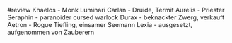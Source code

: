 #review
Khaelos - Monk Luminari
Carlan - Druide, Termit
Aurelis - Priester
Seraphin - paranoider cursed warlock
Durax - beknackter Zwerg, verkauft
Aetron - Rogue Tiefling, einsamer Seemann
Lexia - ausgesetzt, aufgenommen von Zauberern
